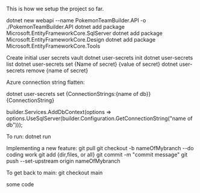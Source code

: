 This is how we setup the project so far.

dotnet new webapi --name PokemonTeamBuilder.API -o ./PokemonTeamBuilder.API
dotnet add package Microsoft.EntityFrameworkCore.SqlServer
dotnet add package Microsoft.EntityFrameworkCore.Design
dotnet add package Microsoft.EntityFrameworkCore.Tools

Create initial user secrets vault 
dotnet user-secrets init
dotnet user-secrets list
dotnet user-secrets set {Name of secret} {value of secret}
dotnet user-secrets remove {name of secret}

Azure connection string flatten:

dotnet user-secrets set {ConnectionStrings:{name of db}} {ConnectionString}

builder.Services.AddDbContext<DBContext>(options =>
     options.UseSqlServer(builder.Configuration.GetConnectionString("name of db")));

To run:
dotnet run

Implementing a new feature:
git pull
git checkout -b nameOfMybranch
--do coding work
git add {dir,files, or all}
git commit -m "commit message"
git push --set-upstream origin nameOfMybranch

To get back to main:
git checkout main

some code